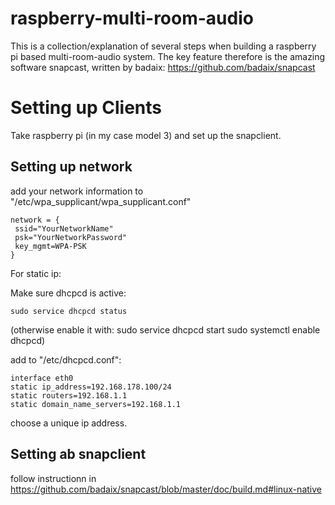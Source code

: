 # raspberry-multi-room-audio

This is a collection/explanation of several steps when building a raspberry pi based multi-room-audio system.
The key feature therefore is the amazing software snapcast, written by badaix: https://github.com/badaix/snapcast

# Setting up Clients

Take raspberry pi (in my case model 3) and set up the snapclient.

## Setting up network
add your network information to "/etc/wpa_supplicant/wpa_supplicant.conf"
````
network = {
 ssid="YourNetworkName"
 psk="YourNetworkPassword"
 key_mgmt=WPA-PSK
}
````
For static ip:

Make sure dhcpcd is active:
````
sudo service dhcpcd status
````
(otherwise enable it with:
sudo service dhcpcd start
sudo systemctl enable dhcpcd)

add to "/etc/dhcpcd.conf":
````
interface eth0
static ip_address=192.168.178.100/24
static routers=192.168.1.1
static domain_name_servers=192.168.1.1
````
choose a unique ip address.

## Setting ab snapclient

follow instructionn in https://github.com/badaix/snapcast/blob/master/doc/build.md#linux-native
